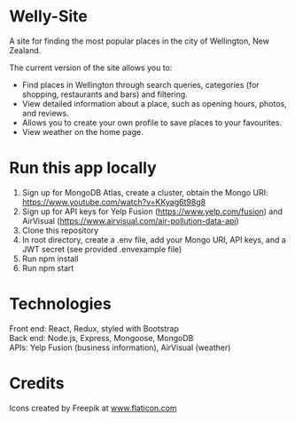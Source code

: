 # Welly-Site
A site for finding the most popular places in the city of Wellington, New Zealand.

The current version of the site allows you to:
- Find places in Wellington through search queries, categories (for shopping, restaurants and bars) and filtering.
- View detailed information about a place, such as opening hours, photos, and reviews.
- Allows you to create your own profile to save places to your favourites.
- View weather on the home page.

# Run this app locally
1. Sign up for MongoDB Atlas, create a cluster, obtain the Mongo URI: https://www.youtube.com/watch?v=KKyag6t98g8
2. Sign up for API keys for Yelp Fusion (https://www.yelp.com/fusion) and AirVisual (https://www.airvisual.com/air-pollution-data-api)
3. Clone this repository
4. In root directory, create a .env file, add your Mongo URI, API keys, and a JWT secret (see provided .envexample file)
5. Run npm install
6. Run npm start

# Technologies
Front end: React, Redux, styled with Bootstrap\
Back end: Node.js, Express, Mongoose, MongoDB\
APIs: Yelp Fusion (business information), AirVisual (weather)

# Credits
Icons created by Freepik at www.flaticon.com
